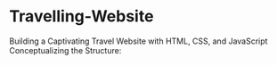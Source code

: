 # Travelling-Website
Building a Captivating Travel Website with HTML, CSS, and JavaScript  Conceptualizing the Structure:
